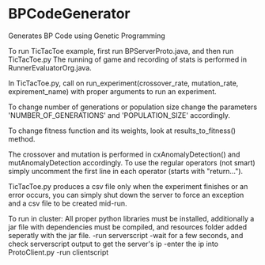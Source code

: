 # BPCodeGenerator
Generates BP Code using Genetic Programming

To run TicTacToe example, first run BPServerProto.java, and then run TicTacToe.py
The running of game and recording of stats is performed in RunnerEvaluatorOrg.java.

In TicTacToe.py, call on run_experiment(crossover_rate, mutation_rate, expirement_name) with proper arguments to run an experiment.

To change number of generations or population size change the parameters 'NUMBER_OF_GENERATIONS' and 'POPULATION_SIZE' accordingly.

To change fitness function and its weights, look at results_to_fitness() method.

The crossover and mutation is performed in cxAnomalyDetection() and mutAnomalyDetection accordingly. To use the regular operators (not smart) simply uncomment the first
line in each operator (starts with "return...").

TicTacToe.py produces a csv file only when the experiment finishes or an error occurs, you can simply shut down the server to force an exception and a csv file to be created mid-run.

To run in cluster:
All proper python libraries must be installed, additionally a jar file with dependencies must be compiled, and resources folder added seperatly with the jar file.
-run serverscript
-wait for a few seconds, and check serverscript output to get the server's ip
-enter the ip into ProtoClient.py
-run clientscript
